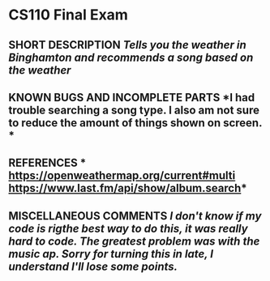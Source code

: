 # CS110 Final Exam

## SHORT DESCRIPTION *Tells you the weather in Binghamton and recommends a song based on the weather*

## KNOWN BUGS AND INCOMPLETE PARTS *I had trouble searching a song type. I also am not sure to reduce the amount of things shown on screen.  *

## REFERENCES * https://openweathermap.org/current#multi   https://www.last.fm/api/show/album.search*

## MISCELLANEOUS COMMENTS *I don't know if my code is rigthe best way to do this, it was really hard to code. The greatest problem was with the music ap. Sorry for turning this in late, I understand I'll lose some points.*